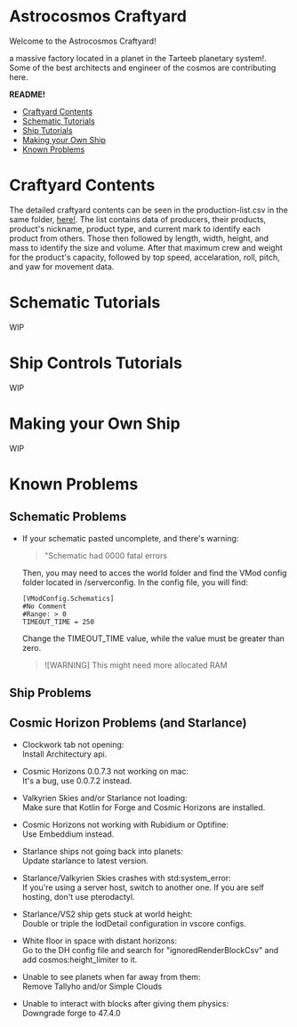 # Astrocosmos Craftyard

Welcome to the Astrocosmos Craftyard!

a massive factory located in a planet in the Tarteeb planetary system!. Some of the best architects and engineer of the cosmos are contributing here. 

**README!**
- [Craftyard Contents](#Craftward_Contents)
- [Schematic Tutorials](#Schematic_Tutorials)
- [Ship Tutorials](#Ship_Tutorials)
- [Making your Own Ship](#Making_your_Own_Ship)
- [Known Problems](#Known_Problems)


# Craftyard Contents

The detailed craftyard contents can be seen in the production-list.csv in the same folder, [here!](./production-list.csv). The list contains data of producers, their products, product's nickname, product type, and current mark to identify each product from others. Those then followed by length, width, height, and mass to identify the size and volume. After that maximum crew and weight for the product's capacity, followed by top speed, accelaration, roll, pitch, and yaw for movement data.

# Schematic Tutorials

WIP

# Ship Controls Tutorials

WIP

# Making your Own Ship

WIP

# Known Problems

## Schematic Problems
- If your schematic pasted uncomplete, and there's warning:
    > "Schematic had 0000 fatal errors

    Then, you may need to acces the world folder and find the VMod config folder located in /serverconfig. In the config file, you will find:
    ```
    [VModConfig.Schematics]
	#No Comment
	#Range: > 0
	TIMEOUT_TIME = 250
    ```
    Change the TIMEOUT_TIME value, while the value must be greater than zero.

    > ![WARNING]
    > This might need more allocated RAM

## Ship Problems

## Cosmic Horizon Problems (and Starlance)
- Clockwork tab not opening:      
Install Architectury api.

- Cosmic Horizons 0.0.7.3 not working on mac:  
It's a bug, use 0.0.7.2 instead.

- Valkyrien Skies and/or Starlance not loading:  
Make sure that Kotlin for Forge and Cosmic Horizons are installed.

- Cosmic Horizons not working with Rubidium or Optifine:  
Use Embeddium instead.

- Starlance ships not going back into planets:  
Update starlance to latest version.

- Starlance/Valkyrien Skies crashes with std:system_error:  
If you're using a server host, switch to another one. If you are self hosting, don't use pterodactyl.

- Starlance/VS2 ship gets stuck at world height:  
Double or triple the lodDetail configuration in vscore configs.

- White floor in space with distant horizons:  
Go to the DH config file and search for "ignoredRenderBlockCsv" and add cosmos:height_limiter to it.

- Unable to see planets when far away from them:  
Remove Tallyho and/or Simple Clouds

- Unable to interact with blocks after giving them physics:  
Downgrade forge to 47.4.0


